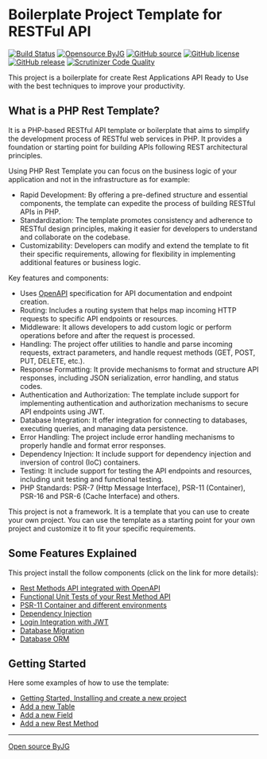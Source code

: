 # Boilerplate Project Template for RESTFul API

[![Build Status](https://github.com/byjg/php-rest-template/actions/workflows/build-app-image.yml/badge.svg?branch=master)](https://github.com/byjg/php-rest-template/actions/workflows/build-app-image.yml)
[![Opensource ByJG](https://img.shields.io/badge/opensource-byjg-success.svg)](http://opensource.byjg.com)
[![GitHub source](https://img.shields.io/badge/Github-source-informational?logo=github)](https://github.com/byjg/php-rest-template/)
[![GitHub license](https://img.shields.io/github/license/byjg/php-rest-template.svg)](https://opensource.byjg.com/opensource/licensing.html)
[![GitHub release](https://img.shields.io/github/release/byjg/php-rest-template.svg)](https://github.com/byjg/php-rest-template/releases/)
[![Scrutinizer Code Quality](https://scrutinizer-ci.com/g/byjg/php-rest-template/badges/quality-score.png?b=master)](https://scrutinizer-ci.com/g/byjg/php-rest-template/?branch=master)

This project is a boilerplate for create Rest Applications API Ready to Use with the best techniques to improve your productivity.

## What is a PHP Rest Template?

It is a PHP-based RESTful API template or boilerplate that aims to simplify the development process of RESTful web services in PHP.
It provides a foundation or starting point for building APIs following REST architectural principles.

Using PHP Rest Template you can focus on the business logic of your application and not in the infrastructure as for example:

- Rapid Development: By offering a pre-defined structure and essential components, the template can expedite the process of building RESTful APIs in PHP.
- Standardization: The template promotes consistency and adherence to RESTful design principles, making it easier for developers to understand and collaborate on the codebase.
- Customizability: Developers can modify and extend the template to fit their specific requirements, allowing for flexibility in implementing additional features or business logic.

Key features and components:

- Uses [OpenAPI](https://swagger.io/specification/) specification for API documentation and endpoint creation.
- Routing: Includes a routing system that helps map incoming HTTP requests to specific API endpoints or resources.
- Middleware: It allows developers to add custom logic or perform operations before and after the request is processed.
- Handling: The project offer utilities to handle and parse incoming requests, extract parameters, and handle request methods (GET, POST, PUT, DELETE, etc.).
- Response Formatting: It provide mechanisms to format and structure API responses, including JSON serialization, error handling, and status codes.
- Authentication and Authorization: The template include support for implementing authentication and authorization mechanisms to secure API endpoints using JWT.
- Database Integration: It offer integration for connecting to databases, executing queries, and managing data persistence.
- Error Handling: The project include error handling mechanisms to properly handle and format error responses.
- Dependency Injection: It include support for dependency injection and inversion of control (IoC) containers.
- Testing: It include support for testing the API endpoints and resources, including unit testing and functional testing.
- PHP Standards: PSR-7 (Http Message Interface), PSR-11 (Container), PSR-16 and PSR-6 (Cache Interface) and others.

This project is not a framework. It is a template that you can use to create your own project. You can use the template as a starting point for your own project and customize it to fit your specific requirements.

## Some Features Explained

This project install the follow components (click on the link for more details):

- [Rest Methods API integrated with OpenAPI](docs/rest.md)
- [Functional Unit Tests of your Rest Method API](docs/functional_tests.md)
- [PSR-11 Container and different environments](docs/psr11.md)
- [Dependency Injection](docs/psr11_di.md)
- [Login Integration with JWT](docs/login.md)
- [Database Migration](docs/migration.md)
- [Database ORM](docs/orm.md)

## Getting Started

Here some examples of how to use the template:

- [Getting Started, Installing and create a new project](docs/getting_started.md)
- [Add a new Table](docs/getting_started_01_create_table.md)
- [Add a new Field](docs/getting_started_02_add_field.md)
- [Add a new Rest Method](docs/getting_started_03_add_rest_method.md)

----
[Open source ByJG](http://opensource.byjg.com)
